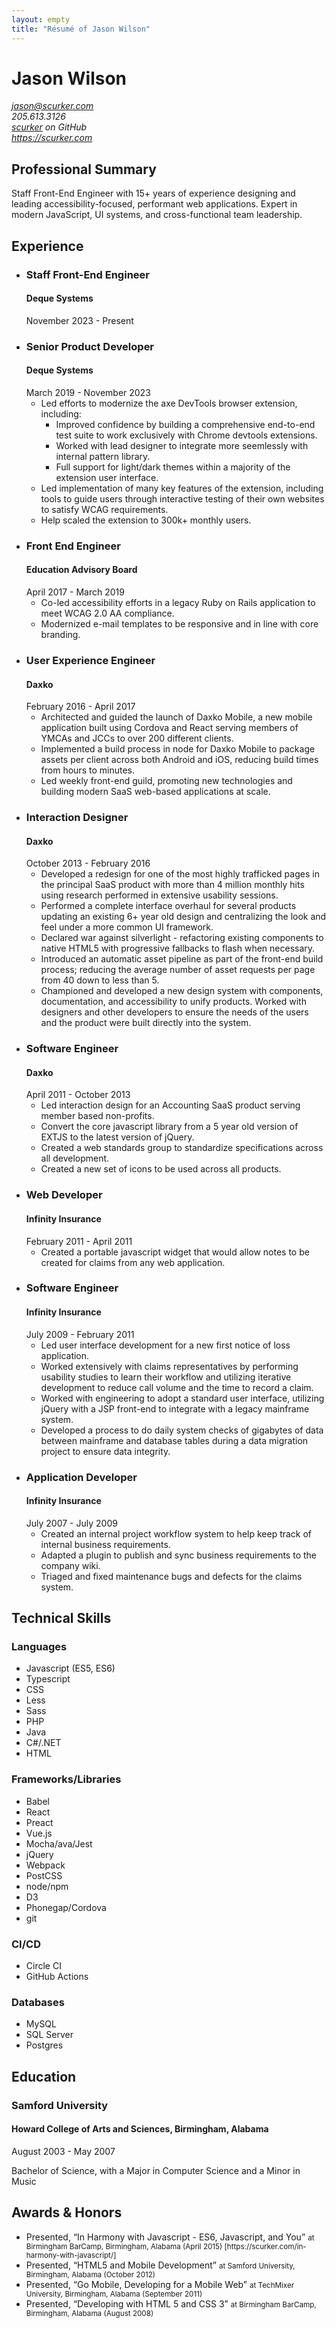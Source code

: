 ```yaml
---
layout: empty
title: "Résumé of Jason Wilson"
---
```

<div class="hresume">
  <h1 class="fn">Jason Wilson</h1>
  <address class="vcard contact">
    <div><a class="email" href="mailto:jason@scurker.com">jason@scurker.com</a></div>
    <div class="tel">205.613.3126</div>
    <div><a class="url" href="https://github.com/scurker">scurker</a> on GitHub</div>
    <div><a class="url" href="https://scurker.com">https://scurker.com</a></div>
  </address>
  <section>
    <h2>Professional Summary</h2>
    Staff Front-End Engineer with 15+ years of experience designing and leading accessibility-focused, performant web applications. Expert in modern JavaScript, UI systems, and cross-functional team leadership.
  </section>
  <section>
    <h2>Experience</h2>
    <ul>
      <li class="experience">
        <h3>Staff Front-End Engineer</h3>
        <h4>Deque Systems</h4>
        <date>November 2023 - Present</date>
      </li>
      <li class="experience">
        <h3>Senior Product Developer</h3>
        <h4>Deque Systems</h4>
        <date>March 2019 - November 2023</date>
        <ul>
          <li>
            Led efforts to modernize the axe DevTools browser extension, including:
            <ul>
              <li>Improved confidence by building a comprehensive end-to-end test suite to work exclusively with Chrome devtools extensions.</li>
              <li>Worked with lead designer to integrate more seemlessly with internal pattern library.</li>
              <li>Full support for light/dark themes within a majority of the extension user interface.</li>
            </ul>
          </li>
          <li>Led implementation of many key features of the extension, including tools to guide users through interactive testing of their own websites to satisfy WCAG requirements.</li>
          <li>Help scaled the extension to 300k+ monthly users.</li>
        </ul>
      </li>
      <li class="experience">
        <h3>Front End Engineer</h3>
        <h4>Education Advisory Board</h4>
        <date>April 2017 - March 2019</date>
        <ul>
          <li>Co-led accessibility efforts in a legacy Ruby on Rails application to meet WCAG 2.0 AA compliance.</li>
          <li>Modernized e-mail templates to be responsive and in line with core branding.</li>
        </ul>
      </li>
      <li class="experience">
        <h3>User Experience Engineer</h3>
        <h4>Daxko</h4>
        <date>February 2016 - April 2017</date>
        <ul>
          <li>Architected and guided the launch of Daxko Mobile, a new mobile application built using Cordova and React serving members of YMCAs and JCCs to over 200 different clients.</li>
          <li>Implemented a build process in node for Daxko Mobile to package assets per client across both Android and iOS, reducing build times from hours to minutes.</li>
          <li>Led weekly front-end guild, promoting new technologies and building modern SaaS web-based applications at scale.</li>
        </ul>
      </li>
      <li class="experience">
        <h3>Interaction Designer</h3>
        <h4>Daxko</h4>
        <date>October 2013 - February 2016</date>
        <ul>
          <li>Developed a redesign for one of the most highly trafficked pages in the principal SaaS product with more than 4 million monthly hits using research performed in extensive usability sessions.</li>
          <li>Performed a complete interface overhaul for several products updating an existing 6+ year old design and centralizing the look and feel under a more common UI framework.</li>
          <li>Declared war against silverlight - refactoring existing components to native HTML5 with progressive fallbacks to flash when necessary.</li>
          <li>Introduced an automatic asset pipeline as part of the front-end build process; reducing the average number of asset requests per page from 40 down to less than 5.</li>
          <li>Championed and developed a new design system with components, documentation, and accessibility to unify products. Worked with designers and other developers to ensure the needs of the users and the product were built directly into the system.</li>
        </ul>
      </li>
      <li class="experience">
        <h3>Software Engineer</h3>
        <h4>Daxko</h4>
        <date>April 2011 - October 2013</date>
        <ul>
          <li>Led interaction design for an Accounting SaaS product serving member based non-profits.</li>
          <li>Convert the core javascript library from a 5 year old version of EXTJS to the latest version of jQuery.</li>
          <li>Created a web standards group to standardize specifications across all development.</li>
          <li>Created a new set of icons to be used across all products.</li>
        </ul>
      </li>
      <li class="experience">
        <h3>Web Developer</h3>
        <h4>Infinity Insurance</h4>
        <date>February 2011 - April 2011</date>
        <ul>
          <li>Created a portable javascript widget that would allow notes to be created for claims from any web application.</li>
        </ul>
      </li>
      <li class="experience">
        <h3>Software Engineer</h3>
        <h4>Infinity Insurance</h4>
        <date>July 2009 - February 2011</date>
        <ul>
          <li>Led user interface development for a new first notice of loss application.</li>
          <li>Worked extensively with claims representatives by performing usability studies to learn their workflow and utilizing iterative development to reduce call volume and the time to record a claim.</li>
          <li>Worked with engineering to adopt a standard user interface, utilizing jQuery with a JSP front-end to integrate with a legacy mainframe system.</li>
          <li>Developed a process to do daily system checks of gigabytes of data between mainframe and database tables during a data migration project to ensure data integrity.</li>
        </ul>
      </li>
      <li class="experience">
        <h3>Application Developer</h3>
        <h4>Infinity Insurance</h4>
        <date>July 2007 - July 2009</date>
        <ul>
          <li>Created an internal project workflow system to help keep track of internal business requirements.</li>
          <li>Adapted a plugin to publish and sync business requirements to the company wiki.</li>
          <li>Triaged and fixed maintenance bugs and defects for the claims system.</li>
        </ul>
      </li>
      <!-- / hidden, because it's so old! /
      <li class="experience">
        <h3>Java Programming Intern</h3>
        <h4>Infinity Insurance</h4>
        <date>May 2006 - August 2006</date>
        <ul>
          <li>Developed Java portlets for the company intranet.</li>
        </ul>
      </li>
      -->
    </ul>
  </section>
  <section class="skills">
    <h2>Technical Skills</h2>
    <h3>Languages</h3>
    <ul>
      <li>Javascript (ES5, ES6)</li>
      <li>Typescript</li>
      <li>CSS</li>
      <li>Less</li>
      <li>Sass</li>
      <li>PHP</li>
      <li>Java</li>
      <li>C#/.NET</li>
      <li>HTML</li>
    </ul>
    <h3>Frameworks/Libraries</h3>
    <ul>
      <li>Babel</li>
      <li>React</li>
      <li>Preact</li>
      <li>Vue.js</li>
      <li>Mocha/ava/Jest</li>
      <li>jQuery</li>
      <li>Webpack</li>
      <li>PostCSS</li>
      <li>node/npm</li>
      <li>D3</li>
      <li>Phonegap/Cordova</li>
      <li>git</li>
    </ul>
    <h3>CI/CD</h3>
    <ul>
      <li>Circle CI</li>
      <li>GitHub Actions</li>
    </ul>
    <h3>Databases</h3>
    <ul>
      <li>MySQL</li>
      <li>SQL Server</li>
      <li>Postgres</li>
    </ul>
  </section>
  <section class="education">
    <h2>Education</h2>
    <h3>Samford University</h3>
    <h4>Howard College of Arts and Sciences, Birmingham, Alabama</h4>
    <date>August 2003 - May 2007</date>
    <p>Bachelor of Science, with a Major in Computer Science and a Minor in Music</p>
    <!-- / not sure if needed /
      <p>Samford University Deans List - Fall 2004, Spring 2007</p>
    -->
  </section>
  <section class="awards">
    <h2>Awards &amp; Honors</h2>
    <ul>
      <li class="vevent">
        Presented, “In Harmony with Javascript - ES6, Javascript, and You”
        <small>at Birmingham BarCamp, Birmingham, Alabama (April 2015) [https://scurker.com/in-harmony-with-javascript/]</small>
      </li>
      <li class="vevent">
        Presented, “HTML5 and Mobile Development”
        <small>at Samford University, Birmingham, Alabama (October 2012)</small>
      </li>
      <li class="vevent">
        Presented, “Go Mobile, Developing for a Mobile Web”
        <small>at TechMixer University, Birmingham, Alabama (September 2011)</small>
      </li>
      <li class="vevent">
        Presented, “Developing with HTML 5 and CSS 3”
        <small>at Birmingham BarCamp, Birmingham, Alabama (August 2008)</small>
      </li>
    </ul>
  </section>
  <link rel="stylesheet" href="resume.css"/>
</div>
